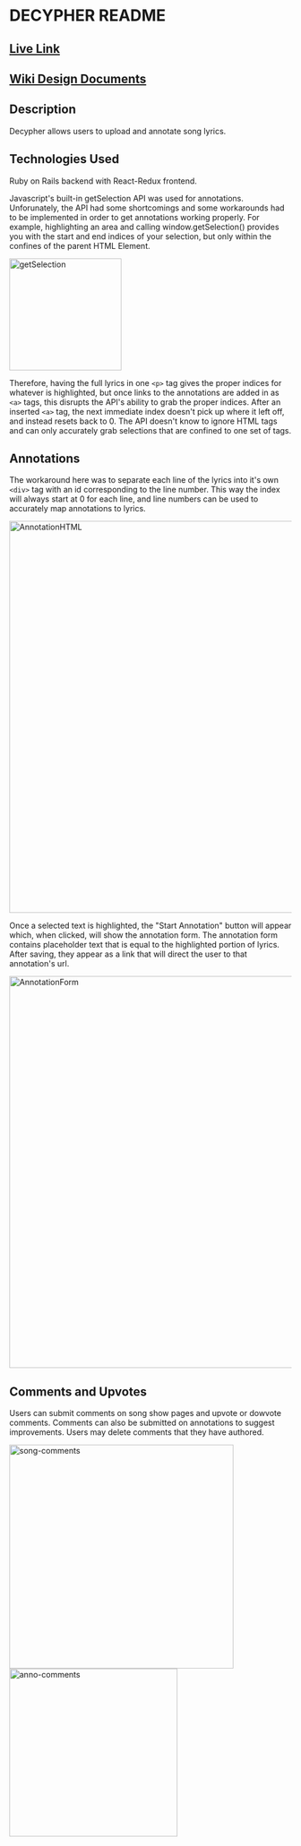 # DECYPHER README

## [Live Link](https://decypher.herokuapp.com/#/)

## [Wiki Design Documents](https://github.com/ibltsandwich/decypher/wiki)

## Description
Decypher allows users to upload and annotate song lyrics.


## Technologies Used
Ruby on Rails backend with React-Redux frontend.

Javascript's built-in getSelection API was used for annotations.
Unforunately, the API had some shortcomings and some workarounds had to be implemented in order to get annotations working properly. For example, highlighting an area and calling window.getSelection() provides you with the start and end indices of your selection, but only within the confines of the parent HTML Element.

<img src=https://i.imgur.com/RnlRpPz.png alt="getSelection" width="200"/>

Therefore, having the full lyrics in one ```<p>``` tag gives the proper indices for whatever is highlighted, but once links to the annotations are added in as ```<a>``` tags, this disrupts the API's ability to grab the proper indices. After an inserted ```<a>``` tag, the next immediate index doesn't pick up where it left off, and instead resets back to 0. The API doesn't know to ignore HTML tags and can only accurately grab selections that are confined to one set of tags.

## Annotations
The workaround here was to separate each line of the lyrics into it's own ```<div>``` tag with an id corresponding to the line number.
This way the index will always start at 0 for each line, and line numbers can be used to accurately map annotations to lyrics.

<img src="https://i.imgur.com/xKZRHAa.png" alt="AnnotationHTML" width="700"/>

Once a selected text is highlighted, the "Start Annotation" button will appear which, when clicked, will show the annotation form. The annotation form contains placeholder text that is equal to the highlighted portion of lyrics.
After saving, they appear as a link that will direct the user to that annotation's url.

<img src="https://i.imgur.com/qGS3Z9J.png" alt="AnnotationForm" width="700"/>

## Comments and Upvotes

Users can submit comments on song show pages and upvote or dowvote comments. Comments can also be submitted on annotations to suggest improvements. Users may delete comments that they have authored.

<img src="https://i.imgur.com/50RK5Ol.png" alt="song-comments" width="400"/><img src="https://i.imgur.com/A2pZhkP.png" alt="anno-comments" width="300"/>